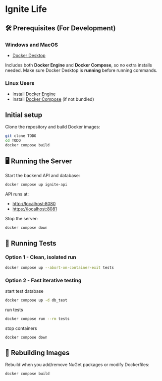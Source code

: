 # Ignite Life

## 🛠️ Prerequisites (For Development)

### Windows and MacOS

- [Docker Desktop](https://www.docker.com/products/docker-desktop/)

Includes both **Docker Engine** and **Docker Compose**, so no extra installs needed. Make sure Docker Desktop is **running** before running commands.

### Linux Users

- Install [Docker Engine](https://docs.docker.com/engine/install/)  
- Install [Docker Compose](https://docs.docker.com/compose/install/) (if not bundled)

## Initial setup  

Clone the repository and build Docker images:

```bash
git clone TODO
cd TODO
docker compose build
```

## 🖥️ Running the Server

Start the backend API and database:

```bash
docker compose up ignite-api  
```

API runs at:  

- <http://localhost:8080>  
- <https://localhost:8081>  

Stop the server:

```bash
docker compose down  
```

## 🧪 Running Tests

### Option 1 - Clean, isolated run

```bash
docker compose up --abort-on-container-exit tests  
```

### Option 2 - Fast iterative testing

start test database

```bash
docker compose up -d db_test
```

run tests

```bash
docker compose run --rm tests  
```

stop containers

```bash
docker compose down
```

## 🔄 Rebuilding Images

Rebuild when you add/remove NuGet packages or modify Dockerfiles:

```bash
docker compose build
```
